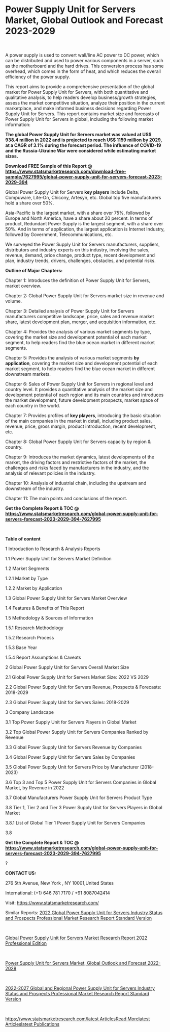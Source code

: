 <h1>Power Supply Unit for Servers Market, Global Outlook and Forecast 2023-2029</h1><br/><p>A power supply is used to convert wall/line AC power to DC power, which can be distributed and used to power various components in a server, such as the motherboard and the hard drives. This conversion process has some overhead, which comes in the form of heat, and which reduces the overall efficiency of the power supply.</p>
 
 
 
 <p>This report aims to provide a comprehensive presentation of the global market for Power Supply Unit for Servers, with both quantitative and qualitative analysis, to help readers develop business/growth strategies, assess the market competitive situation, analyze their position in the current marketplace, and make informed business decisions regarding Power Supply Unit for Servers. This report contains market size and forecasts of Power Supply Unit for Servers in global, including the following market information:</p>
 
 
 
 <p><strong>The global Power Supply Unit for Servers market was valued at US$ 938.4 million in 2022 and is projected to reach US$ 1159 million by 2029, at a <strong>CAGR</strong> of 3.1% during the forecast period. The influence of COVID-19 and the Russia-Ukraine War were considered while estimating market sizes.</strong></p>
 
 
 
 <p><strong>Download FREE Sample of this Report @ <a href="https://www.statsmarketresearch.com/download-free-sample/7627995/global-power-supply-unit-for-servers-forecast-2023-2029-394">https://www.statsmarketresearch.com/download-free-sample/7627995/global-power-supply-unit-for-servers-forecast-2023-2029-394</a></strong></p>
 
 
 
 <p>Global Power Supply Unit for Servers <strong>key players</strong> include Delta, Compuware, Lite-On, Chicony, Artesyn, etc. Global top five manufacturers hold a share over 50%.</p>
 
 
 
 <p>Asia-Pacific is the largest market, with a share over 75%, followed by Europe and North America, have a share about 20 percent. In terms of product, Redundant Power Supply is the largest segment, with a share over 50%. And in terms of application, the largest application is Internet Industry, followed by Government, Telecommunications, etc.</p>
 
 
 
 <p>We surveyed the Power Supply Unit for Servers manufacturers, suppliers, distributors and industry experts on this industry, involving the sales, revenue, demand, price change, product type, recent development and plan, industry trends, drivers, challenges, obstacles, and potential risks.</p>
 
 
 
 <p><strong>Outline of Major Chapters:</strong></p>
 
 
 
 <p>Chapter 1: Introduces the definition of Power Supply Unit for Servers, market overview.</p>
 
 
 
 <p>Chapter 2: Global Power Supply Unit for Servers market size in revenue and volume.</p>
 
 
 
 <p>Chapter 3: Detailed analysis of Power Supply Unit for Servers manufacturers competitive landscape, price, sales and revenue market share, latest development plan, merger, and acquisition information, etc.</p>
 
 
 
 <p>Chapter 4: Provides the analysis of various market segments by type, covering the market size and development potential of each market segment, to help readers find the blue ocean market in different market segments.</p>
 
 
 
 <p>Chapter 5: Provides the analysis of various market segments <strong>by application</strong>, covering the market size and development potential of each market segment, to help readers find the blue ocean market in different downstream markets.</p>
 
 
 
 <p>Chapter 6: Sales of Power Supply Unit for Servers in regional level and country level. It provides a quantitative analysis of the market size and development potential of each region and its main countries and introduces the market development, future development prospects, market space of each country in the world.</p>
 
 
 
 <p>Chapter 7: Provides profiles of <strong>key players</strong>, introducing the basic situation of the main companies in the market in detail, including product sales, revenue, price, gross margin, product introduction, recent development, etc.</p>
 
 
 
 <p>Chapter 8: Global Power Supply Unit for Servers capacity by region & country.</p>
 
 
 
 <p>Chapter 9: Introduces the market dynamics, latest developments of the market, the driving factors and restrictive factors of the market, the challenges and risks faced by manufacturers in the industry, and the analysis of relevant policies in the industry.</p>
 
 
 
 <p>Chapter 10: Analysis of industrial chain, including the upstream and downstream of the industry.</p>
 
 
 
 <p>Chapter 11: The main points and conclusions of the report.</p>
 
 
 
 <div><b>Get the Complete Report & TOC @ <a href="https://www.statsmarketresearch.com/global-power-supply-unit-for-servers-forecast-2023-2029-394-7627995">https://www.statsmarketresearch.com/global-power-supply-unit-for-servers-forecast-2023-2029-394-7627995</a></b></div>
 
 
 
 <p><br />
 
 <b>Table of content</b></p>
 
 
 
 <p>1 Introduction to Research & Analysis Reports<br />
 
 1.1 Power Supply Unit for Servers Market Definition<br />
 
 1.2 Market Segments<br />
 
 1.2.1 Market by Type<br />
 
 1.2.2 Market by Application<br />
 
 1.3 Global Power Supply Unit for Servers Market Overview<br />
 
 1.4 Features & Benefits of This Report<br />
 
 1.5 Methodology & Sources of Information<br />
 
 1.5.1 Research Methodology<br />
 
 1.5.2 Research Process<br />
 
 1.5.3 Base Year<br />
 
 1.5.4 Report Assumptions & Caveats<br />
 
 2 Global Power Supply Unit for Servers Overall Market Size<br />
 
 2.1 Global Power Supply Unit for Servers Market Size: 2022 VS 2029<br />
 
 2.2 Global Power Supply Unit for Servers Revenue, Prospects & Forecasts: 2018-2029<br />
 
 2.3 Global Power Supply Unit for Servers Sales: 2018-2029<br />
 
 3 Company Landscape<br />
 
 3.1 Top Power Supply Unit for Servers Players in Global Market<br />
 
 3.2 Top Global Power Supply Unit for Servers Companies Ranked by Revenue<br />
 
 3.3 Global Power Supply Unit for Servers Revenue by Companies<br />
 
 3.4 Global Power Supply Unit for Servers Sales by Companies<br />
 
 3.5 Global Power Supply Unit for Servers Price by Manufacturer (2018-2023)<br />
 
 3.6 Top 3 and Top 5 Power Supply Unit for Servers Companies in Global Market, by Revenue in 2022<br />
 
 3.7 Global Manufacturers Power Supply Unit for Servers Product Type<br />
 
 3.8 Tier 1, Tier 2 and Tier 3 Power Supply Unit for Servers Players in Global Market<br />
 
 3.8.1 List of Global Tier 1 Power Supply Unit for Servers Companies<br />
 
 3.8</p>
 
 
 
 <div><b>Get the Complete Report & TOC @ <a href="https://www.statsmarketresearch.com/global-power-supply-unit-for-servers-forecast-2023-2029-394-7627995">https://www.statsmarketresearch.com/global-power-supply-unit-for-servers-forecast-2023-2029-394-7627995</a></b></div>
 
 
 
 <p>? </p>
 
 
 
 <p><b>CONTACT US:</b><br />
 
 276 5th Avenue, New York , NY 10001,United States<br />
 
 International: (+1) 646 781 7170 / +91 8087042414<br />
 
 Visit: <a href="https://www.statsmarketresearch.com/">https://www.statsmarketresearch.com/</a><br />
 
 Similar Reports: <a href="https://www.statsmarketresearch.com/global-power-supply-unit-for-servers-forecast-2023-2029-394-7627995">2022 Global Power Supply Unit for Servers Industry Status and Prospects Professional Market Research Report Standard Version</a><br />
 
 <br />
 
 <a href="https://www.statsmarketresearch.com/global-power-supply-unit-for-servers-forecast-2023-2029-394-7627995">Global Power Supply Unit for Servers Market Research Report 2022 Professional Edition</a><br />
 
 <br />
 
 <a href="https://www.statsmarketresearch.com/global-power-supply-unit-for-servers-forecast-2023-2029-394-7627995">Power Supply Unit for Servers Market, Global Outlook and Forecast 2022-2028</a><br />
 
 <br />
 
 <a href="https://www.statsmarketresearch.com/global-power-supply-unit-for-servers-forecast-2023-2029-394-7627995">2022-2027 Global and Regional Power Supply Unit for Servers Industry Status and Prospects Professional Market Research Report Standard Version</a><br />
 
 <br />
 
 <a href="https://gyeongbokgung.com">https://www.statsmarketresearch.com/</a><a href="https://hallyeomaritime.com">latest Articles</a><a href="https://jingwansa.com">Read More</a><a href="https://nguoiviet.jp/">latest Articles</a><a href="https://www.intelmarketresearch.com/">latest Publications</a></p>